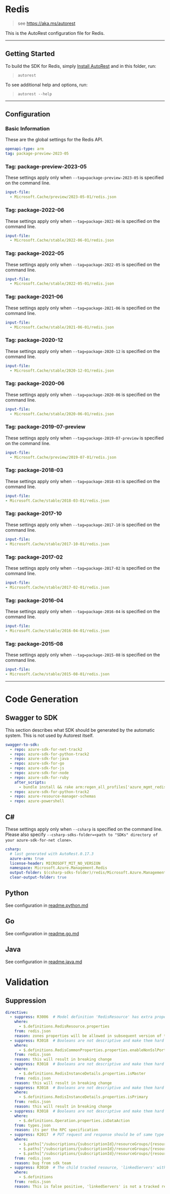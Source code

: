 # Redis

> see https://aka.ms/autorest

This is the AutoRest configuration file for Redis.

---

## Getting Started

To build the SDK for Redis, simply [Install AutoRest](https://aka.ms/autorest/install) and in this folder, run:

> `autorest`

To see additional help and options, run:

> `autorest --help`

---

## Configuration

### Basic Information

These are the global settings for the Redis API.

``` yaml
openapi-type: arm
tag: package-preview-2023-05
```


### Tag: package-preview-2023-05

These settings apply only when `--tag=package-preview-2023-05` is specified on the command line.

```yaml $(tag) == 'package-preview-2023-05'
input-file:
  - Microsoft.Cache/preview/2023-05-01/redis.json
```
### Tag: package-2022-06

These settings apply only when `--tag=package-2022-06` is specified on the command line.

``` yaml $(tag) == 'package-2022-06'
input-file:
  - Microsoft.Cache/stable/2022-06-01/redis.json
```

### Tag: package-2022-05

These settings apply only when `--tag=package-2022-05` is specified on the command line.

``` yaml $(tag) == 'package-2022-05'
input-file:
  - Microsoft.Cache/stable/2022-05-01/redis.json
```

### Tag: package-2021-06

These settings apply only when `--tag=package-2021-06` is specified on the command line.

``` yaml $(tag) == 'package-2021-06'
input-file:
  - Microsoft.Cache/stable/2021-06-01/redis.json
```

### Tag: package-2020-12

These settings apply only when `--tag=package-2020-12` is specified on the command line.

``` yaml $(tag) == 'package-2020-12'
input-file:
  - Microsoft.Cache/stable/2020-12-01/redis.json
```

### Tag: package-2020-06

These settings apply only when `--tag=package-2020-06` is specified on the command line.

``` yaml $(tag) == 'package-2020-06'
input-file:
  - Microsoft.Cache/stable/2020-06-01/redis.json
```

### Tag: package-2019-07-preview

These settings apply only when `--tag=package-2019-07-preview` is specified on the command line.

``` yaml $(tag) == 'package-2019-07-preview'
input-file:
  - Microsoft.Cache/preview/2019-07-01/redis.json
```

### Tag: package-2018-03

These settings apply only when `--tag=package-2018-03` is specified on the command line.

``` yaml $(tag) == 'package-2018-03'
input-file:
- Microsoft.Cache/stable/2018-03-01/redis.json
```

### Tag: package-2017-10

These settings apply only when `--tag=package-2017-10` is specified on the command line.

``` yaml $(tag) == 'package-2017-10'
input-file:
- Microsoft.Cache/stable/2017-10-01/redis.json
```

### Tag: package-2017-02

These settings apply only when `--tag=package-2017-02` is specified on the command line.

``` yaml $(tag) == 'package-2017-02'
input-file:
- Microsoft.Cache/stable/2017-02-01/redis.json
```

### Tag: package-2016-04

These settings apply only when `--tag=package-2016-04` is specified on the command line.

``` yaml $(tag) == 'package-2016-04'
input-file:
- Microsoft.Cache/stable/2016-04-01/redis.json
```

### Tag: package-2015-08

These settings apply only when `--tag=package-2015-08` is specified on the command line.

``` yaml $(tag) == 'package-2015-08'
input-file:
- Microsoft.Cache/stable/2015-08-01/redis.json
```

---

# Code Generation

## Swagger to SDK

This section describes what SDK should be generated by the automatic system.
This is not used by Autorest itself.

``` yaml $(swagger-to-sdk)
swagger-to-sdk:
  - repo: azure-sdk-for-net-track2
  - repo: azure-sdk-for-python-track2
  - repo: azure-sdk-for-java
  - repo: azure-sdk-for-go
  - repo: azure-sdk-for-js
  - repo: azure-sdk-for-node
  - repo: azure-sdk-for-ruby
    after_scripts:
      - bundle install && rake arm:regen_all_profiles['azure_mgmt_redis']
  - repo: azure-sdk-for-python-track2
  - repo: azure-resource-manager-schemas
  - repo: azure-powershell
```

## C#

These settings apply only when `--csharp` is specified on the command line.
Please also specify `--csharp-sdks-folder=<path to "SDKs" directory of your azure-sdk-for-net clone>`.

``` yaml $(csharp)
csharp:
  # last generated with AutoRest.0.17.3
  azure-arm: true
  license-header: MICROSOFT_MIT_NO_VERSION
  namespace: Microsoft.Azure.Management.Redis
  output-folder: $(csharp-sdks-folder)/redis/Microsoft.Azure.Management.Redis/src/Generated
  clear-output-folder: true
```

## Python

See configuration in [readme.python.md](./readme.python.md)

## Go

See configuration in [readme.go.md](./readme.go.md)

## Java

See configuration in [readme.java.md](./readme.java.md)

# Validation

## Suppression

``` yaml
directive:
  - suppress: R3006  # Model definition 'RedisResource' has extra properties ['zones']."
    where:
      - $.definitions.RedisResource.properties
    from: redis.json
    reason: zones properties will be allowed in subsequent version of the linter tool
  - suppress: R3018  # Booleans are not descriptive and make them hard to use. Consider using string enums with allowed set of values defined. Property: enableNonSslPort."
    where:
      - $.definitions.RedisCommonProperties.properties.enableNonSslPort
    from: redis.json
    reason: this will result in breaking change
  - suppress: R3018  # Booleans are not descriptive and make them hard to use. Consider using string enums with allowed set of values defined. Property: isMaster."
    where:
      - $.definitions.RedisInstanceDetails.properties.isMaster
    from: redis.json
    reason: this will result in breaking change
  - suppress: R3018  # Booleans are not descriptive and make them hard to use. Consider using string enums with allowed set of values defined. Property: isPrimary"
    where:
      - $.definitions.RedisInstanceDetails.properties.isPrimary
    from: redis.json
    reason: this will result in breaking change
  - suppress: R3018  # Booleans are not descriptive and make them hard to use. Consider using string enums with allowed set of values defined. Property: isDataAction"
    where:
      - $.definitions.Operation.properties.isDataAction
    from: types.json
    reason: its per the RPC specification
  - suppress: R2017  # PUT request and response should be of same type "
    where:
      - $.paths["/subscriptions/{subscriptionId}/resourceGroups/{resourceGroupName}/providers/Microsoft.Cache/Redis/{name}/linkedServers/{linkedServerName}"].put
      - $.paths["/subscriptions/{subscriptionId}/resourceGroups/{resourceGroupName}/providers/Microsoft.Cache/Redis/{name}"].put
      - $.paths["/subscriptions/{subscriptionId}/resourceGroups/{resourceGroupName}/providers/Microsoft.Cache/Redis/{cacheName}/firewallRules/{ruleName}"].put
    from: redis.json
    reason: bug from sdk team
  - suppress: R3010  # The child tracked resource, 'linkedServers' with immediate parent 'RedisResource', must have a list by immediate parent operation."
    where:
      - $.definitions
    from: redis.json
    reason: This is false positive, 'linkedServers' is not a tracked resource.
```
